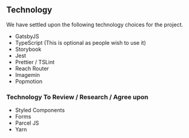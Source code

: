 ## Technology

We have settled upon the following technology choices for the project.

 - GatsbyJS
 - TypeScript (This is optional as people wish to use it)
 - Storybook
 - Jest
 - Prettier / TSLint
 - Reach Router
 - Imagemin
 - Popmotion

### Technology To Review / Research / Agree upon

 - Styled Components
 - Forms
 - Parcel JS
 - Yarn